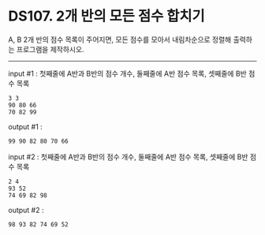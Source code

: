 # DS107. 2개 반의 모든 점수 합치기
A, B 2개 반의 점수 목록이 주어지면, 모든 점수를 모아서 내림차순으로 정렬해 출력하는 프로그램을 제작하시오.

---

input #1 : 첫째줄에 A반과 B반의 점수 개수, 둘째줄에 A반 점수 목록, 셋째줄에 B반 점수 목록
```
3 3  
90 80 66  
70 82 99
```
output #1 :
```
99 90 82 80 70 66
```

input #2 : 첫째줄에 A반과 B반의 점수 개수, 둘째줄에 A반 점수 목록, 셋째줄에 B반 점수 목록
```
2 4  
93 52  
74 69 82 98
```
output #2 :
```
98 93 82 74 69 52
```